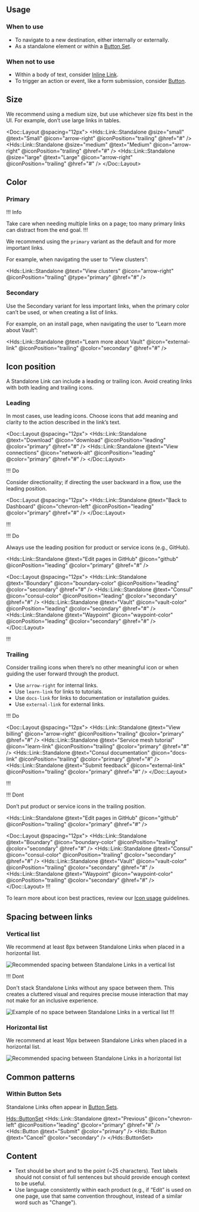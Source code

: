 ## Usage

### When to use

- To navigate to a new destination, either internally or externally.
- As a standalone element or within a [Button Set](/components/button-set).

### When not to use

- Within a body of text, consider [Inline Link](/components/link/inline).
- To trigger an action or event, like a form submission, consider [Button](/components/button).

## Size

We recommend using a medium size, but use whichever size fits best in the UI. For example, don’t use large links in tables.

<Doc::Layout @spacing="12px">
  <Hds::Link::Standalone @size="small" @text="Small" @icon="arrow-right" @iconPosition="trailing" @href="#" />
  <Hds::Link::Standalone @size="medium" @text="Medium" @icon="arrow-right" @iconPosition="trailing" @href="#" />
  <Hds::Link::Standalone @size="large" @text="Large" @icon="arrow-right" @iconPosition="trailing" @href="#" />
</Doc::Layout>

## Color

### Primary

!!! Info

Take care when needing multiple links on a page; too many primary links can distract from the end goal.
!!!

We recommend using the `primary` variant as the default and for more important links.

For example, when navigating the user to “View clusters”:

<Hds::Link::Standalone @text="View clusters" @icon="arrow-right" @iconPosition="trailing" @type="primary" @href="#" />

### Secondary

Use the Secondary variant for less important links, when the primary color can’t be used, or when creating a list of links.

For example, on an install page, when navigating the user to “Learn more about Vault”:

<Hds::Link::Standalone @text="Learn more about Vault" @icon="external-link" @iconPosition="trailing" @color="secondary" @href="#" />

## Icon position

A Standalone Link can include a leading or trailing icon. Avoid creating links with both leading and trailing icons.

### Leading

In most cases, use leading icons. Choose icons that add meaning and clarity to the action described in the link’s text.

<Doc::Layout @spacing="12px">
  <Hds::Link::Standalone @text="Download" @icon="download" @iconPosition="leading" @color="primary" @href="#" />
  <Hds::Link::Standalone @text="View connections" @icon="network-alt" @iconPosition="leading" @color="primary" @href="#" />
</Doc::Layout>

!!! Do

Consider directionality; if directing the user backward in a flow, use the leading position. 

<Doc::Layout @spacing="12px">
  <Hds::Link::Standalone @text="Back to Dashboard" @icon="chevron-left" @iconPosition="leading" @color="primary" @href="#" />
</Doc::Layout>

!!!

!!! Do

Always use the leading position for product or service icons (e.g., GitHub).

<Hds::Link::Standalone @text="Edit pages in GitHub" @icon="github" @iconPosition="leading" @color="primary" @href="#" />

<Doc::Layout @spacing="12px">
  <Hds::Link::Standalone @text="Boundary" @icon="boundary-color" @iconPosition="leading" @color="secondary" @href="#" />
  <Hds::Link::Standalone @text="Consul" @icon="consul-color" @iconPosition="leading" @color="secondary" @href="#" />
  <Hds::Link::Standalone @text="Vault" @icon="vault-color" @iconPosition="leading" @color="secondary" @href="#" />
  <Hds::Link::Standalone @text="Waypoint" @icon="waypoint-color" @iconPosition="leading" @color="secondary" @href="#" />
</Doc::Layout>

!!!

### Trailing

Consider trailing icons when there’s no other meaningful icon or when guiding the user forward through the product.

- Use `arrow-right` for internal links.
- Use `learn-link` for links to tutorials.
- Use `docs-link` for links to documentation or installation guides.
- Use `external-link` for external links.

!!! Do

<Doc::Layout @spacing="12px">
  <Hds::Link::Standalone @text="View billing" @icon="arrow-right" @iconPosition="trailing" @color="primary" @href="#" />
  <Hds::Link::Standalone @text="Service mesh tutorial" @icon="learn-link" @iconPosition="trailing" @color="primary" @href="#" />
  <Hds::Link::Standalone @text="Consul documentation" @icon="docs-link" @iconPosition="trailing" @color="primary" @href="#" />
  <Hds::Link::Standalone @text="Submit feedback" @icon="external-link" @iconPosition="trailing" @color="primary" @href="#" />
</Doc::Layout>

!!!

!!! Dont

Don’t put product or service icons in the trailing position. 

<Hds::Link::Standalone @text="Edit pages in GitHub" @icon="github" @iconPosition="trailing" @color="primary" @href="#" />

<Doc::Layout @spacing="12px">
  <Hds::Link::Standalone @text="Boundary" @icon="boundary-color" @iconPosition="trailing" @color="secondary" @href="#" />
  <Hds::Link::Standalone @text="Consul" @icon="consul-color" @iconPosition="trailing" @color="secondary" @href="#" />
  <Hds::Link::Standalone @text="Vault" @icon="vault-color" @iconPosition="trailing" @color="secondary" @href="#" />
  <Hds::Link::Standalone @text="Waypoint" @icon="waypoint-color" @iconPosition="trailing" @color="secondary" @href="#" />
</Doc::Layout>
!!!

To learn more about icon best practices, review our [Icon usage](/components/icon) guidelines.

## Spacing between links

### Vertical list

We recommend at least 8px between Standalone Links when placed in a horizontal list.

![Recommended spacing between Standalone Links in a vertical list](/assets/components/link/standalone/standalone-link-vertical-list.png)

!!! Dont

Don't stack Standalone Links without any space between them. This creates a cluttered visual and requires precise mouse interaction that may not make for an inclusive experience.

![Example of no space between Standalone Links in a vertical list](/assets/components/link/standalone/standalone-link-vertical-list-dont.png)
!!!

### Horizontal list

We recommend at least 16px between Standalone Links when placed in a horizontal list.

![Recommended spacing between Standalone Links in a horizontal list](/assets/components/link/standalone/standalone-link-horizontal-list.png)

## Common patterns

### Within Button Sets

Standalone Links often appear in [Button Sets](/components/button-set).

<Hds::ButtonSet>
  <Hds::Link::Standalone @text="Previous" @icon="chevron-left" @iconPosition="leading" @color="primary" @href="#" />
  <Hds::Button @text="Submit" @color="primary" />
  <Hds::Button @text="Cancel" @color="secondary" />
</Hds::ButtonSet>

## Content

- Text should be short and to the point (~25 characters). Text labels should not consist of full sentences but should provide enough context to be useful.
- Use language consistently within each product (e.g., if “Edit” is used on one page, use that same convention throughout, instead of a similar word such as "Change").
